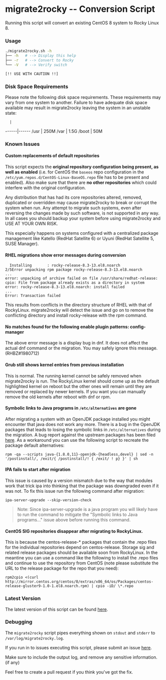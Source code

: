migrate2rocky -- Conversion Script
===========

Running this script will convert an existing CentOS 8 system to Rocky Linux 8.

### Usage

```bash
./migrate2rocky.sh -h
├── -h   # --> Display this help
├── -r   # --> Convert to Rocky
└── -V   # --> Verify switch

[!! USE WITH CAUTION !!]
```

### Disk Space Requirements

Please note the following disk space requirements.  These requirements may vary
from one system to another.  Failure to have adequate disk space available may
result in migrate2rocky leaving the system in an unstable state:

      |     
------|------
/usr  | 250M
/var  | 1.5G
/boot | 50M

### Known Issues

#### Custom replacements of default repositories

This script expects the **original repository configuration being present, as well
as enabled** (i.e. for CentOS the `baseos` repo configuration in the
`/etc/yum.repos.d/CentOS-Linux-BaseOS.repo` file has to be present and enabled).
Also make sure that there are **no other repositories** which could interfere with the
original configuration.

Any distribution that has had its core repositories altered, removed, duplicated
or overridden may cause migrate2rocky to break or corrupt the system when run.
Any attempt to migrate such systems, even after reversing the changes made by such
software, is not supported in any way. In all cases you should backup your system
before using migrate2rocky and USE AT YOUR OWN RISK.

This especially happens on systems configured with a centralized package management
like Katello (RedHat Satellite 6) or Uyuni (RedHat Satellite 5, SUSE Manager).

#### RHEL migrations show error messages during conversion

```
  Installing       : rocky-release-8.3-13.el8.noarch                        2/5Error unpacking rpm package rocky-release-8.3-13.el8.noarch
...
error: unpacking of archive failed on file /usr/share/redhat-release: cpio: File from package already exists as a directory in system
error: rocky-release-8.3-13.el8.noarch: install failed
...
Error: Transaction failed
```

This results from conflicts in the directory structure of RHEL with that of
RockyLinux.  migrate2rocky will detect the issue and go on to remove the
conflicting directory and install rocky-release with the rpm command.

#### No matches found for the following enable plugin patterns: config-manager

The above error message is a display bug in dnf.  It does not affect the actual
dnf command or the migration.  You may safely ignore this message.
(RHBZ#1980712)

#### Grub still shows kernel entries from previous installation

This is normal.  The running kernel cannot be safely removed when migrate2rocky
is run.  The RockyLinux kernel should come up as the default highlighted kernel
on reboot but the other ones will remain until they are removed or replaced by
newer kernels.  If you want you can manually remove the old kernels after reboot
with dnf or rpm.

#### Symbolic links to Java programs in `/etc/alternatives` are gone

After migrating a system with an OpenJDK package installed you might encounter
that java does not work any more. There is a bug in the OpenJDK packages that
leads to losing the symbolic links in `/etc/alternatives` during the migration.
A bug report against the upstream packages has been filed
[here](https://bugzilla.redhat.com/show_bug.cgi?id=1976053).  As a workaround
you can use the following script to recreate the package default alternatives:
```
rpm -qa --scripts java-{1.8.0,11}-openjdk-{headless,devel} | sed -n '/postinstall/, /exit/{ /postinstall/! { /exit/ ! p} }' | sh
```

#### IPA fails to start after migration

This issue is caused by a version mismatch due to the way that modules work that
trick ipa into thinking that the package was downgraded even if it was not.  To
fix this issue run the following command after migration:
```
ipa-server-upgrade --skip-version-check
```
> Note: Since ipa-server-upgrade is a java program you will likely have to run
> the command to mitigate the "Symbolic links to Java programs..." issue above
> before running this command.

#### CentOS SIG repositories disappear after migrating to RockyLinux.

This is because the centos-release-* packages that contain the .repo files for
the individual repositories depend on centos-release.  Storage sig and related
release packages should be available soon from RockyLinux.  In the meantine you
can use a command like the following to install the .repo files and continue to
use the repository from CentOS (note please substitute the URL to the release
package for the repo that you need):
```
rpm2cpio <(curl http://mirror.centos.org/centos/8/extras/x86_64/os/Packages/centos-release-gluster9-1.0-1.el8.noarch.rpm) | cpio -iD/ \*.repo
```

### Latest Version

The latest version of this script can be found [here](https://github.com/rocky-linux/rocky-tools/).

### Debugging

The `migrate2rocky` script pipes everything shown on `stdout` and `stderr` to
`/var/log/migrate2rocky.log`.

If you run in to issues executing this script, please submit an issue
[here](https://github.com/rocky-linux/rocky-tools/issues).

Make sure to include the output log, and remove any sensitive information. (if
any)

Feel free to create a pull request if you think you've got the fix.
